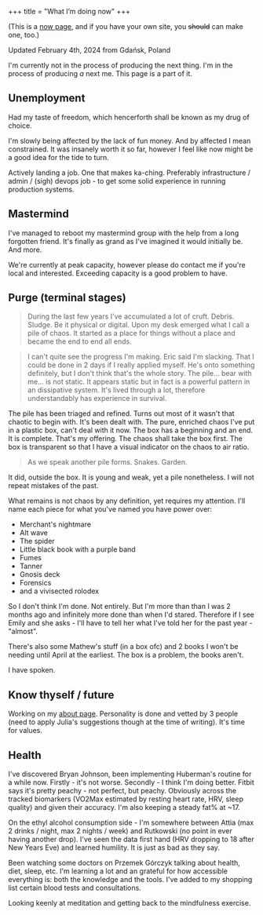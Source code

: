 +++
title = "What I’m doing now"
+++

(This is a [now page](https://nownownow.com/about), and if you have your own site, you ~~should~~ can make one, too.) 

Updated February 4th, 2024 from Gdańsk, Poland
<!--- TODO: do some build magic so that this is worked out from commit-->
<!--- or is updating the date part of the fun? :D -->

I'm currently not in the process of producing the next thing. I'm in the process of producing *a* next me. This page is a part of it.

## Unemployment
Had my taste of freedom, which hencerforth shall be known as my drug of choice.

I'm slowly being affected by the lack of fun money. And by affected I mean constrained. It was insanely worth it so far, however I feel like now might be a good idea for the tide to turn.

Actively landing a job. One that makes ka-ching. Preferably infrastructure / admin / (sigh) devops job - to get some solid experience in running production systems.

## Mastermind

I've managed to reboot my mastermind group with the help from a long forgotten friend. It's finally as grand as I've imagined it would initially be. And more.

We're currently at peak capacity, however please do contact me if you're local and interested. Exceeding capacity is a good problem to have.

## Purge (terminal stages)
> During the last few years I've accumulated a lot of cruft. Debris. Sludge. Be it physical or digital. Upon my desk emerged what I call a pile of chaos. It started as a place for things without a place and became the end to end all ends.

> I can't quite see the progress I'm making. Eric said I'm slacking. That I could be done in 2 days if I really applied myself. He's onto something definitely, but I don't think that's the whole story. The pile... bear with me... is not static. It appears static but in fact is a powerful pattern in an dissipative system. It's lived through a lot, therefore understandably has experience in survival.

The pile has been triaged and refined. Turns out most of it wasn't that chaotic to begin with. It's been dealt with. The pure, enriched chaos I've put in a plastic box, can't deal with it now. The box has a beginning and an end. It is complete. That's my offering. The chaos shall take the box first. The box is transparent so that I have a visual indicator on the chaos to air ratio.

> As we speak another pile forms. Snakes. Garden.

It did, outside the box. It is young and weak, yet a pile nonetheless. I will not repeat mistakes of the past.

What remains is not chaos by any definition, yet requires my attention. I'll name each piece for what you've named you have power over:
- Merchant's nightmare
- Alt wave
- The spider
- Little black book with a purple band
- Fumes
- Tanner
- Gnosis deck
- Forensics
- and a vivisected rolodex

So I don't think I'm done. Not entirely. But I'm more than than I was 2 months ago and infinitely more done than when I'd stared. Therefore if I see Emily and she asks - I'll have to tell her what I've told her for the past year - "almost".

There's also some Mathew's stuff (in a box ofc) and 2 books I won't be needing until April at the earliest. The box is a problem, the books aren't.

I have spoken.

## Know thyself / future
Working on my [about page](/about). Personality is done and vetted by 3 people (need to apply Julia's suggestions though at the time of writing). It's time for values.

## Health
I've discovered Bryan Johnson, been implementing Huberman's routine for a while now. Firstly - it's not worse. Secondly - I think I'm doing better. Fitbit says it's pretty peachy - not perfect, but peachy. Obviously across the tracked biomarkers (VO2Max estimated by resting heart rate, HRV, sleep quality) and given their accuracy. I'm also keeping a steady fat% at ~17.

On the ethyl alcohol consumption side - I'm somewhere between Attia (max 2 drinks / night, max 2 nights / week) and Rutkowski (no point in ever having another drop). I've seen the data first hand (HRV dropping to 18 after New Years Eve) and learned humility. It is just as bad as they say.

Been watching some doctors on Przemek Górczyk talking about health, diet, sleep, etc. I'm learning a lot and an grateful for how accessible everything is: both the knowledge and the tools. I've added to my shopping list certain blood tests and consultations.

Looking keenly at meditation and getting back to the mindfulness exercise.
